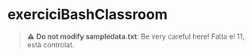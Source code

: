 # exerciciBashClassroom
> :warning: **Do not modify sampledata.txt**: Be very careful here!
> Falta el 11, està controlat.
